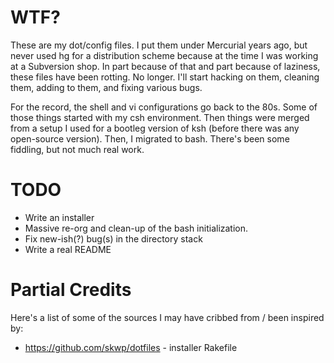 # WTF?

These are my dot/config files.  I put them under Mercurial years ago, but
never used hg for a distribution scheme because at the time I was working
at a Subversion shop.  In part because of that and part because of
laziness, these files have been rotting.  No longer.  I'll start hacking
on them, cleaning them, adding to them, and fixing various bugs.  

For the record, the shell and vi configurations go back to the 80s.  Some
of those things started with my csh environment.  Then things were merged
from a setup I used for a bootleg version of ksh (before there was any
open-source version).  Then, I migrated to bash.  There's been some
fiddling, but not much real work.

# TODO
* Write an installer
* Massive re-org and clean-up of the bash initialization.
* Fix new-ish(?) bug(s) in the directory stack
* Write a real README

# Partial Credits
Here's a list of some of the sources I may have cribbed from / been
inspired by:
* https://github.com/skwp/dotfiles - installer Rakefile
